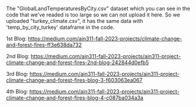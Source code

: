 The "GlobalLandTemperaturesByCity.csv" dataset which you can see in the code that we've readed is too large so we can not upload it here.
So we uploaded "turkey_climate.csv", it has the same data with 'temp_by_city_turkey' dataframe in the code.

1st Blog: https://medium.com/ain311-fall-2023-projects/climate-change-and-forest-fires-ff3e638da732

2nd Blog: https://medium.com/ain311-fall-2023-projects/ain311-project-climate-change-and-forest-fires-2nd-blog-242844d0efb5

3rd Blog: https://medium.com/ain311-fall-2023-projects/ain311-project-climate-change-and-forest-fires-blog-3-f603063ea067

4th Blog: https://medium.com/ain311-fall-2023-projects/ain311-project-climate-change-and-forest-fires-blog-4-c087ba034a3a
